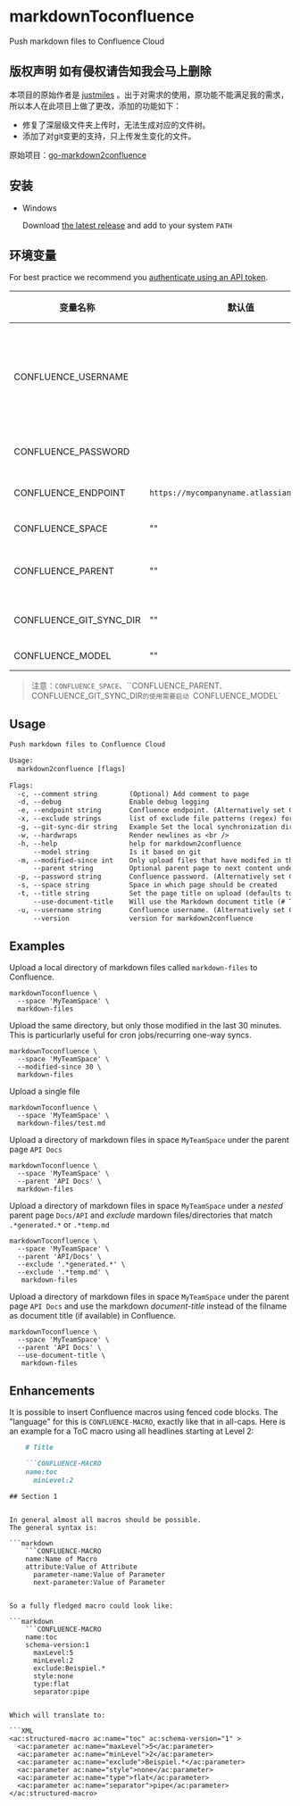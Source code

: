 # markdownToconfluence

Push markdown files to Confluence Cloud

## 版权声明  如有侵权请告知我会马上删除

本项目的原始作者是 [justmiles](https://github.com/justmiles) 。出于对需求的使用，原功能不能满足我的需求，所以本人在此项目上做了更改，添加的功能如下：

- 修复了深层级文件夹上传时，无法生成对应的文件树。
- 添加了对git变更的支持，只上传发生变化的文件。

原始项目：[go-markdown2confluence](https://github.com/justmiles/go-markdown2confluence)

## 安装

- Windows

  Download [the latest release](https://github.com/wyw-s/markdownToConfluence/releases/download/v4.1.0/markdownToConfluence_4.1.0_windows_x86_64.tar.gz) and add to your system `PATH`

## 环境变量

For best practice we recommend you [authenticate using an API token](https://id.atlassian.com/manage/api-tokens).

| 变量名称                | 默认值                                     | 可选值 | 说明                                                         |
| ----------------------- | ------------------------------------------ | ------ | ------------------------------------------------------------ |
| CONFLUENCE_USERNAME     |                                            |        | Confluence Cloud的用户名。 当使用API令牌时，将此设置为您的完整电子邮件。 |
| CONFLUENCE_PASSWORD     |                                            |        | Confluence Cloud的API令牌或密码                              |
| CONFLUENCE_ENDPOINT     | `https://mycompanyname.atlassian.net/wiki` |        | 你的confluence地址                                           |
| CONFLUENCE_SPACE        | ""                                         |        | 你的团队空间名                                               |
| CONFLUENCE_PARENT       | ""                                         |        | 你需要上传到的confluence父页面                               |
| CONFLUENCE_GIT_SYNC_DIR | ""                                         | docs   | 你本地需要同步的文件夹                                       |
| CONFLUENCE_MODEL        | ""                                         | Git    | 是否基于GIT                                                  |

> 注意：`CONFLUENCE_SPACE`、``CONFLUENCE_PARENT`、`CONFLUENCE_GIT_SYNC_DIR`的使用需要启动 `CONFLUENCE_MODEL`

## Usage

```txt
Push markdown files to Confluence Cloud

Usage:                                                                                                                                                         
  markdown2confluence [flags]                                                                                                                                  
                                                                                                                                                               
Flags:                                                                                                                                                         
  -c, --comment string        (Optional) Add comment to page                                                                                                   
  -d, --debug                 Enable debug logging                                                                                                             
  -e, --endpoint string       Confluence endpoint. (Alternatively set CONFLUENCE_ENDPOINT environment variable) (default "https://mydomain.atlassian.net/wiki")
  -x, --exclude strings       list of exclude file patterns (regex) for that will be applied on markdown file paths                                            
  -g, --git-sync-dir string   Example Set the local synchronization directory                                                                                  
  -w, --hardwraps             Render newlines as <br />                                                                                                        
  -h, --help                  help for markdown2confluence                                                                                                     
      --model string          Is it based on git                                                                                                               
  -m, --modified-since int    Only upload files that have modifed in the past n minutes
      --parent string         Optional parent page to next content under
  -p, --password string       Confluence password. (Alternatively set CONFLUENCE_PASSWORD environment variable)
  -s, --space string          Space in which page should be created
  -t, --title string          Set the page title on upload (defaults to filename without extension)
      --use-document-title    Will use the Markdown document title (# Title) if available
  -u, --username string       Confluence username. (Alternatively set CONFLUENCE_USERNAME environment variable)
      --version               version for markdown2confluence
```

## Examples

Upload a local directory of markdown files called `markdown-files` to Confluence.

```shell
markdownToconfluence \
  --space 'MyTeamSpace' \
  markdown-files
```

Upload the same directory, but only those modified in the last 30 minutes. This is particurlarly useful for cron jobs/recurring one-way syncs.

```shell
markdownToconfluence \
  --space 'MyTeamSpace' \
  --modified-since 30 \
  markdown-files
```

Upload a single file

```shell
markdownToconfluence \
  --space 'MyTeamSpace' \
  markdown-files/test.md
```

Upload a directory of markdown files in space `MyTeamSpace` under the parent page `API Docs`

```shell
markdownToconfluence \
  --space 'MyTeamSpace' \
  --parent 'API Docs' \
  markdown-files
```

Upload a directory of markdown files in space `MyTeamSpace` under a _nested_ parent page `Docs/API` and _exclude_ mardown files/directories that match `.*generated.*` or `.*temp.md`

```shell
markdownToconfluence \
  --space 'MyTeamSpace' \
  --parent 'API/Docs' \
  --exclude '.*generated.*' \
  --exclude '.*temp.md' \
   markdown-files
```

Upload a directory of markdown files in space `MyTeamSpace` under the parent page  `API Docs` and use the markdown _document-title_ instead of the filname as document title (if available) in Confluence.

```shell
markdownToconfluence \
  --space 'MyTeamSpace' \
  --parent 'API Docs' \
  --use-document-title \
   markdown-files
```

## Enhancements

It is possible to insert Confluence macros using fenced code blocks.
The "language" for this is `CONFLUENCE-MACRO`, exactly like that in all-caps.
Here is an example for a ToC macro using all headlines starting at Level 2:

```markdown
    # Title

    ```CONFLUENCE-MACRO
    name:toc
      minLevel:2
```

    ## Section 1
```

In general almost all macros should be possible.
The general syntax is:

```markdown
    ```CONFLUENCE-MACRO
    name:Name of Macro
    attribute:Value of Attribute
      parameter-name:Value of Parameter
      next-parameter:Value of Parameter
```
```

So a fully fledged macro could look like:

```markdown
    ```CONFLUENCE-MACRO
    name:toc
    schema-version:1
      maxLevel:5
      minLevel:2
      exclude:Beispiel.*
      style:none
      type:flat
      separator:pipe
```
```

Which will translate to:

```XML
<ac:structured-macro ac:name="toc" ac:schema-version="1" >
  <ac:parameter ac:name="maxLevel">5</ac:parameter>
  <ac:parameter ac:name="minLevel">2</ac:parameter>
  <ac:parameter ac:name="exclude">Beispiel.*</ac:parameter>
  <ac:parameter ac:name="style">none</ac:parameter>
  <ac:parameter ac:name="type">flat</ac:parameter>
  <ac:parameter ac:name="separator">pipe</ac:parameter>
</ac:structured-macro>
```
